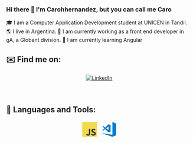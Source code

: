 ### Hi there 👋 I'm Carohhernandez, but you can call me Caro

🎓 I am a Computer Application Development student at UNICEN in Tandil. </br>
🌎 I live in Argentina. 
🔭 I am currently working as a front end developer in gA, a Globant division. 
🌱 I am currently learning Angular

## ✉️ Find me on:

<p align="center">
 <a href="https://www.linkedin.com/in/carolina-hernandez-0747a618b" target="_blank"> <img src="https://cdn.jsdelivr.net/npm/simple-icons@v3/icons/linkedin.svg" alt="LinkedIn" height="40" style="vertical-align:top; margin:4px"> </a>
</p>

<br />

## 🧰 Languages and Tools:
<p align="center">
<img src="https://raw.githubusercontent.com/github/explore/80688e429a7d4ef2fca1e82350fe8e3517d3494d/topics/javascript/javascript.png" alt="Javascript" height="40" style="vertical-align:top; margin:4px">
<img src="https://raw.githubusercontent.com/github/explore/80688e429a7d4ef2fca1e82350fe8e3517d3494d/topics/visual-studio-code/visual-studio-code.png" alt="VS Code" height="40" style="vertical-align:top; margin:4px">
</p>
